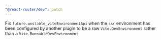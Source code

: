 ```yaml
---
"@react-router/dev": patch
---
```


Fix `future.unstable_viteEnvironmentApi` when the `ssr` environment has been configured by another plugin to be a raw `Vite.DevEnvironment` rather than a `Vite.RunnableDevEnvironment`

